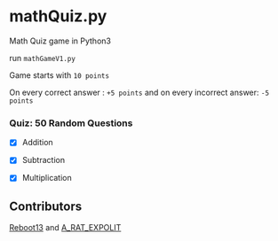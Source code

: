 # mathQuiz.py
Math Quiz game in Python3

run `mathGameV1.py`

Game starts with `10 points`

On every correct answer : `+5 points` and on every incorrect answer: `-5 points`

### Quiz: 50 Random Questions

- [x] Addition
- [x] Subtraction
- [x] Multiplication


## Contributors

[Reboot13](https://github.com/reboot13-git) and [A_RAT_EXPOLIT](https://github.com/a-rat-exploit)
